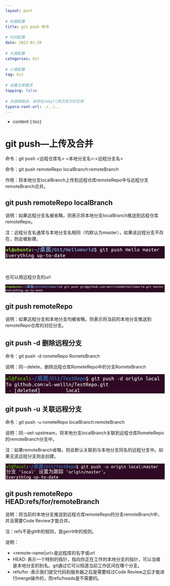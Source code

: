 ```yaml
---
layout: post

# 标题配置
title: git push 命令

# 时间配置
date: 2022-01-20

# 大类配置
categories: Git

# 小类配置
tag: Git

# 设置文章置顶
topping: false

# 资源根路径，该项在Jekyll网页显示时无用
typora-root-url: ./..\..
---
```


* content
{:toc}


# git push—上传及合并

命令：git push <远程仓库名> <本地分支名>:<远程分支名>

命令：git push remoteRepo localBranch:remoteBranch

作用：将本地分支localBranch上传到远程仓库remoteRepo中与远程分支remoteBranch合并。

 

## git push remoteRepo localBranch

说明：如果远程分支名被省略，则表示将本地分支localBranch推送到远程仓库remoteRepo。

注：远程分支名通常与本地分支名相同（均默认为master），如果该远程分支不存在，则会被新建。

![image-20230727005015246](/wl-docs/Git/git-push-1.png)

<br/>

也可以用远程分支的url

![image-20230727005037679](/wl-docs/Git/git-push-2.png)

## git push remoteRepo

说明：如果远程分支和本地分支均被省略，则表示将当前的本地分支推送到remoteRepo仓库的对应分支。

 

## git push -d 删除远程分支

命令：git push -d rometeRepo RometeBranch

说明：同--delete，删除远程仓库RometeRepo中的分支RometeBranch

![image-20230727005057229](/wl-docs/Git/git-push-3.png)

## git push -u 关联远程分支

命令：git push -u rometeRepo localBranch:remoteBranch

说明：同--set-upstream，将本地分支localBranch关联到远程仓库RometeRepo的remoteBranch分支中。

注：如果remoteBranch省略，则会默认关联到与本地分支同名的远程分支中。如果无该远程分支则会创建。

![image-20230727005116733](/wl-docs/Git/git-push-4.png)

## git push remoteRepo HEAD:refs/for/remoteBranch

说明：将当前的本地分支推送到远程仓库remoteRepo的分支remoteBranch中，并且需要Code Review才能合并。

注：refs不是git中的规则，是gerrit中的规则。

说明：

- \<remote-name\|url>是远程库的名字或url
- HEAD: 表示一个特别的指针，指向你正在工作的本地分支的指针，可以当做是本地分支的别名。git通过它可以知道当前工作区间在哪个分支。
- refs/for :表示我们提交代码到服务器之后是需要经过Code Review之后才能进行merge操作的，而refs/heads是不需要的。
